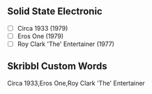 ## Solid State Electronic
- [ ] Circa 1933 (1979)
- [ ] Eros One (1979)
- [ ] Roy Clark 'The' Entertainer (1977)
## Skribbl Custom Words
Circa 1933,Eros One,Roy Clark 'The' Entertainer